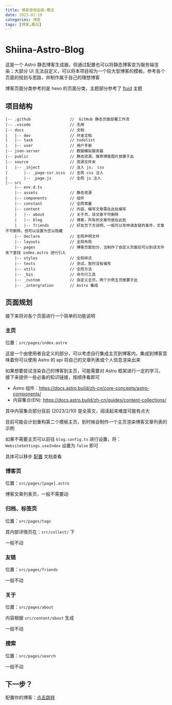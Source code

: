 ```yaml
---
title: 博客使用指南-概览
date: 2023-02-10
categories: 博客
tags: [博客,概览]
---
```


# Shiina-Astro-Blog

这是一个 Astro 静态博客生成器，但通过配置也可以将静态博客变为服务端渲染；大部分 UI 无法自定义，可以将本项目视为一个较大型博客的模板，参考各个页面的规划与思路，并制作属于自己的理想博客

博客页面分类参考的是 hexo 的页面分类，主题部分参考了 [fluid](https://github.com/fluid-dev/hexo-theme-fluid) 主题


## 项目结构

    |-- .github                 //  GitHub 静态页面部署工作流
    |-- .vscode                 // 无用
    |-- docs                    // 文档
    |   |-- dev                 // 开发文档
    |   |-- task                // todolist
    |   |-- user                // 用户手册
    |-- json-server             // 数据模拟服务器
    |-- public                  // 静态资源，推荐博客图片放置于此
    |-- source                  // 资源文件夹
    |   |-- _inject             // 注入 js， css
    |       |-- _page-ssr.scss  // 全局 css 注入
    |       |-- _page.js        // 全局 js 注入
    |-- src
        |-- env.d.ts
        |-- assets              // 静态资源
        |-- components          // 组件
        |-- constant            // 全局常量
        |-- content             // 内容，编写文章需在此处编写
        |   |-- about           // 关于页，该文章不可删除
        |   |-- blog            // 博客，所有的文章均放在此处
        |   |-- friends         // 好友页下方说明，一般可以写申请友链的条件，文章不可删除，但可以设置为空以隐藏
        |-- declare             // 全局声明文件
        |-- layouts             // 全局布局
        |-- pages               // 博客页面划分，当制作了自定义页面后可以到该文件夹下查找 index.astro 进行引入
        |-- styles              // 全局样式
        |-- tests               // 测试，暂时没有编写
        |-- utils               // 全局方法
        |-- _bin                // 命令行工具
        |-- _custom             // 自定义主页，两个示例主页放置于此
        |-- _intergration       // Astro 集成


## 页面规划

接下来将对各个页面进行一个简单的功能说明

### 主页

位置：`src/pages/index.astro`

这是一个由使用者自定义的部分，可以考虑自行集成主页到博客内，集成到博客意味着你可以使用 Astro 的 api 将自己的文章列表或个人信息渲染出来

如果想要尝试渲染自己的博客到主页，可能需要对 Astro 框架进行一定的学习，接下来提供一些必备的知识链接，按顺序看即可

- Astro 组件：https://docs.astro.build/zh-cn/core-concepts/astro-components/
- 内容集合(EN): https://docs.astro.build/zh-cn/guides/content-collections/

其中内容集合部分目前 (2023/2/10) 是全英文，阅读起来难度可能有点大

目前可能会计划重构第二个模板主页，到时候会制作一个主页渲染博客文章列表的示例

如果不需要主页可以前往 `blog.config.ts` 进行设置，将：`WebsiteSettings.useIndex` 设置为 `false` 即可

具体可以移步 [配置](./%E9%85%8D%E7%BD%AE.md) 文档查看

### 博客页

位置：`src/pages/[page].astro`

博客文章列表页，一般不需要动

### 归档、标签页

位置：`src/pages/tags`

其内部详情页在：`src/collect/` 下

一般不动

### 友链

位置：`src/pages/friends`

一般不动

### 关于

位置：`src/pages/about`

内容根据 `src/content/about` 生成

一般不动

### 搜索

位置：`src/pages/search`

一般不动

## 下一步？

配置你的博客：[点击跳转](./%E9%85%8D%E7%BD%AE.md)
